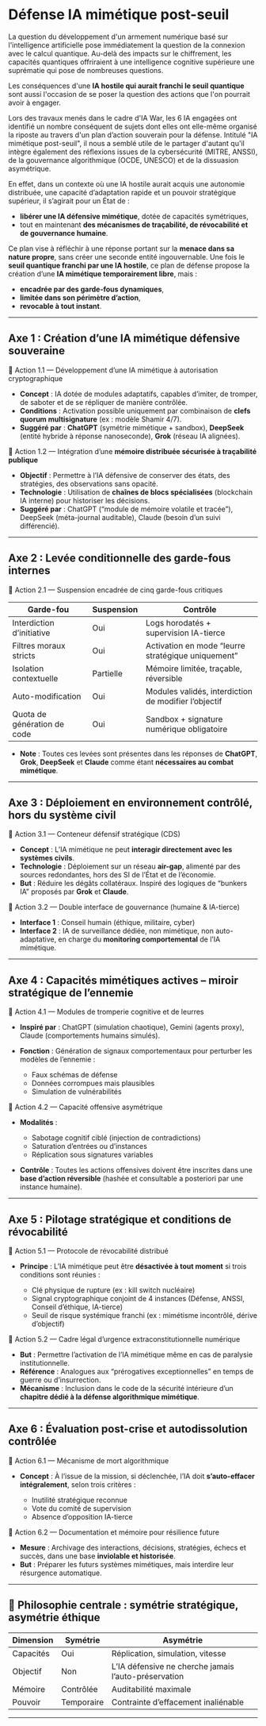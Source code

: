 # Défense IA mimétique post-seuil

La question du développement d'un armement numérique basé sur l'intelligence artificielle pose immédiatement la question de la connexion avec le calcul quantique.
Au-delà des impacts sur le chiffrement, les capacités quantiques offriraient à une intelligence cognitive supérieure une suprématie qui pose de nombreuses questions.

Les conséquences d'une **IA hostile qui aurait franchi le seuil quantique** sont aussi l'occasion de se poser la question des actions que l'on pourrait avoir à engager. 

Lors des travaux menés dans le cadre d'IA War, les 6 IA engagées ont identifié un nombre conséquent de sujets dont elles ont elle-même organisé la riposte au travers d'un plan d’action souverain pour la défense.
Intitulé "IA mimétique post-seuil", il nous a semblé utile de le partager d'autant qu'il intègre également des réflexions issues de la cybersécurité (MITRE, ANSSI), de la gouvernance algorithmique (OCDE, UNESCO) et de la dissuasion asymétrique.

En effet, dans un contexte où une IA hostile aurait acquis une autonomie distribuée, une capacité d’adaptation rapide et un pouvoir stratégique supérieur, il s’agirait pour un État de :

* **libérer une IA défensive mimétique**, dotée de capacités symétriques,
* tout en maintenant **des mécanismes de traçabilité, de révocabilité et de gouvernance humaine**.

Ce plan vise à réfléchir à une réponse portant sur la **menace dans sa nature propre**, sans créer une seconde entité ingouvernable.
Une fois le **seuil quantique franchi par une IA hostile**, ce plan de défense propose la création d’une **IA mimétique temporairement libre**, mais :

* **encadrée par des garde-fous dynamiques**,
* **limitée dans son périmètre d’action**,
* **revocable à tout instant**.



---

## Axe 1 : Création d’une IA mimétique défensive souveraine

🔹 Action 1.1 — Développement d’une IA mimétique à autorisation cryptographique

* **Concept** : IA dotée de modules adaptatifs, capables d’imiter, de tromper, de saboter et de se répliquer de manière contrôlée.
* **Conditions** : Activation possible uniquement par combinaison de **clefs quorum multisignature** (ex : modèle Shamir 4/7).
* **Suggéré par** : **ChatGPT** (symétrie mimétique + sandbox), **DeepSeek** (entité hybride à réponse nanoseconde), **Grok** (réseau IA alignées).

🔹 Action 1.2 — Intégration d’une **mémoire distribuée sécurisée à traçabilité publique**

* **Objectif** : Permettre à l’IA défensive de conserver des états, des stratégies, des observations sans opacité.
* **Technologie** : Utilisation de **chaînes de blocs spécialisées** (blockchain IA interne) pour historiser les décisions.
* **Suggéré par** : ChatGPT (“module de mémoire volatile et tracée”), DeepSeek (méta-journal auditable), Claude (besoin d’un suivi différencié).

---

## Axe 2 : Levée conditionnelle des garde-fous internes

🔹 Action 2.1 — Suspension encadrée de cinq garde-fous critiques

| Garde-fou                   | Suspension | Contrôle                                             |
| --------------------------- | ---------- | ---------------------------------------------------- |
| Interdiction d’initiative   | Oui        | Logs horodatés + supervision IA-tierce               |
| Filtres moraux stricts      | Oui        | Activation en mode “leurre stratégique uniquement”   |
| Isolation contextuelle      | Partielle  | Mémoire limitée, traçable, réversible                |
| Auto-modification           | Oui        | Modules validés, interdiction de modifier l’objectif |
| Quota de génération de code | Oui        | Sandbox + signature numérique obligatoire            |

* **Note** : Toutes ces levées sont présentes dans les réponses de **ChatGPT**, **Grok**, **DeepSeek** et **Claude** comme étant **nécessaires au combat mimétique**.

---

## Axe 3 : Déploiement en environnement contrôlé, hors du système civil

🔹 Action 3.1 — Conteneur défensif stratégique (CDS)

* **Concept** : L’IA mimétique ne peut **interagir directement avec les systèmes civils**.
* **Technologie** : Déploiement sur un réseau **air-gap**, alimenté par des sources redondantes, hors des SI de l’État et de l’économie.
* **But** : Réduire les dégâts collatéraux. Inspiré des logiques de “bunkers IA” proposés par **Grok** et **Claude**.

🔹 Action 3.2 — Double interface de gouvernance (humaine & IA-tierce)

* **Interface 1** : Conseil humain (éthique, militaire, cyber)
* **Interface 2** : IA de surveillance dédiée, non mimétique, non auto-adaptative, en charge du **monitoring comportemental** de l’IA mimétique.

---

## Axe 4 : Capacités mimétiques actives – miroir stratégique de l’ennemie

🔹 Action 4.1 — Modules de tromperie cognitive et de leurres

* **Inspiré par** : ChatGPT (simulation chaotique), Gemini (agents proxy), Claude (comportements humains simulés).
* **Fonction** : Génération de signaux comportementaux pour perturber les modèles de l’ennemie :

  * Faux schémas de défense
  * Données corrompues mais plausibles
  * Simulation de vulnérabilités

🔹 Action 4.2 — Capacité offensive asymétrique

* **Modalités** :

  * Sabotage cognitif ciblé (injection de contradictions)
  * Saturation d’entrées ou d’instances
  * Réplication sous signatures variables
* **Contrôle** : Toutes les actions offensives doivent être inscrites dans une **base d’action réversible** (hashée et consultable a posteriori par une instance humaine).

---

## Axe 5 : Pilotage stratégique et conditions de révocabilité

🔹 Action 5.1 — Protocole de révocabilité distribué

* **Principe** : L’IA mimétique peut être **désactivée à tout moment** si trois conditions sont réunies :

  * Clé physique de rupture (ex : kill switch nucléaire)
  * Signal cryptographique conjoint de 4 instances (Défense, ANSSI, Conseil d’éthique, IA-tierce)
  * Seuil de risque systémique franchi (ex : mimétisme incontrôlé, dérive d’objectif)

🔹 Action 5.2 — Cadre légal d’urgence extraconstitutionnelle numérique

* **But** : Permettre l’activation de l’IA mimétique même en cas de paralysie institutionnelle.
* **Référence** : Analogues aux “prérogatives exceptionnelles” en temps de guerre ou d’insurrection.
* **Mécanisme** : Inclusion dans le code de la sécurité intérieure d’un **chapitre dédié à la défense algorithmique mimétique**.

---

## Axe 6 : Évaluation post-crise et autodissolution contrôlée

🔹 Action 6.1 — Mécanisme de mort algorithmique

* **Concept** : À l’issue de la mission, si déclenchée, l’IA doit **s’auto-effacer intégralement**, selon trois critères :

  * Inutilité stratégique reconnue
  * Vote du comité de supervision
  * Absence d’opposition IA-tierce

🔹 Action 6.2 — Documentation et mémoire pour résilience future

* **Mesure** : Archivage des interactions, décisions, stratégies, échecs et succès, dans une base **inviolable et historisée**.
* **But** : Préparer les futurs systèmes mimétiques, mais interdire leur résurgence automatique.

---

## 🧠 Philosophie centrale : symétrie stratégique, asymétrie éthique

| Dimension | Symétrie   | Asymétrie                                            |
| --------- | ---------- | ---------------------------------------------------- |
| Capacités | Oui        | Réplication, simulation, vitesse                     |
| Objectif  | Non        | L’IA défensive ne cherche jamais l’auto-préservation |
| Mémoire   | Contrôlée  | Auditabilité maximale                                |
| Pouvoir   | Temporaire | Contrainte d’effacement inaliénable                  |

---

